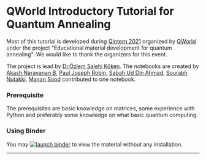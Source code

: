 # QWorld Introductory Tutorial for Quantum Annealing

Most of this tutorial is developed during [QIntern 2021](https://qworld.net/qintern-2021/) organized by [QWorld](https://qworld.net/) under the project "Educational material development for quantum annealing". We would like to thank the organizers for this event.

The project is lead by [Dr.Özlem Salehi Köken](https://www.cmpe.boun.edu.tr/~ozlem.salehi/). The notebooks are created by [Akash Narayanan B](https://gitlab.com/AkashNarayanan), [Paul Joseph Robin](https://gitlab.com/pjr1363), [Sabah Ud Din Ahmad](https://gitlab.com/sabahuddin.ahmad), [Sourabh Nutakki](https://gitlab.com/Sourabh499). [Manan Sood](https://gitlab.com/Manan-Sood) contributed to one notebook.

### Prerequisite

The prerequisites are basic knowledge on matrices, some experience with Python and preferably some knowledge on what basic quantum computing. 

### Using Binder  

You may [![launch binder](https://mybinder.org/badge_logo.svg)](https://mybinder.org/v2/gh/qa-edu/HEAD?urlpath=lab/tree/index.ipynb) to view the material without any installation.


---
